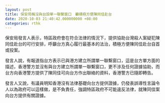 ```yaml
---
layout: post
title: 保安局稱沒與台設單一聯繫窗口　籲積極方便陳同佳赴台
date: 2020-10-03 21:40:42.000000000 +08:00
categories: rthk
---
```


保安局發言人表示，特區政府會在符合法律的情況下，提供協助台灣殺人案疑犯陳同佳赴台的可行安排，呼籲台方真心履行最基本的法治，積極方便陳同佳赴台自首或投案。

發言人說，有報道指台方表示已與港方建立所謂單一聯繫窗口，這是台方單方面的描述，香港警方並沒有與台方建立所謂單一聯繫窗口，更不涉及任何證據協助，而台方向香港警方提供了陳同佳可向台方作出聯絡的資料，香港警方已隨即轉告。

發言人又說，有議員明知香港沒有法律基礎向台方提供證據，仍發表誤導性言論令人以為政府可以這樣做，是不負責任，強調特區政府不可能違反法律，就陳同佳案向台方提供有關證據。
